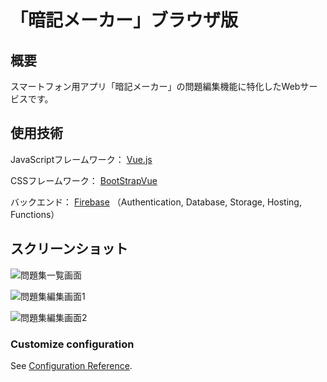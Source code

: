 # 「暗記メーカー」ブラウザ版

## 概要

スマートフォン用アプリ「暗記メーカー」の問題編集機能に特化したWebサービスです。

## 使用技術

JavaScriptフレームワーク： [Vue.js](https://jp.vuejs.org/index.html)

CSSフレームワーク： [BootStrapVue](https://bootstrap-vue.js.org/)

バックエンド： [Firebase](https://firebase.google.com/?hl=ja)
（Authentication, Database, Storage, Hosting, Functions）

## スクリーンショット

![問題集一覧画面](https://user-images.githubusercontent.com/25548427/68214935-b2afae00-0021-11ea-81aa-faff0f3a7d05.png)

![問題集編集画面1](https://user-images.githubusercontent.com/25548427/68214945-b6433500-0021-11ea-80fa-d72419a25beb.png)

![問題集編集画面2](https://user-images.githubusercontent.com/25548427/68214954-b9d6bc00-0021-11ea-9f21-a45f6d179e08.png)

### Customize configuration
See [Configuration Reference](https://cli.vuejs.org/config/).
